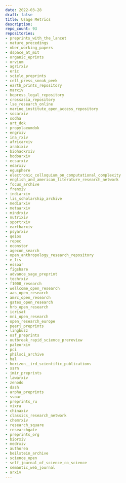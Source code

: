 ```yaml
---
date: 2022-03-28
draft: false
title: Usage Metrics
description:
repo_count: 93
repositories:
- preprints_with_the_lancet
- nature_precedings
- nber_working_papers
- dspace_at_mit
- organic_eprints
- orvium
- agrirxiv
- eric
- scielo_preprints
- cell_press_sneak_peek
- earth_prints_repository
- marxiv
- bepress_legal_repository
- crossasia_repository
- lse_research_online
- marine_institute_open_access_repository
- socarxiv
- sodha
- art_dok
- propylaeumdok
- engrxiv
- ina_rxiv
- africarxiv
- arabixiv
- biohackrxiv
- bodoarxiv
- ecsarxiv
- edarxiv
- egusphere
- electronic_colloquium_on_computational_complexity
- english_and_american_literature_research_network
- focus_archive
- frenxiv
- indiarxiv
- lis_scholarship_archive
- mediarxiv
- metaarxiv
- mindrxiv
- nutrixiv
- sportrxiv
- eartharxiv
- psyarxiv
- qeios
- repec
- econstor
- agecon_search
- open_anthropology_research_repository
- e_lis
- essoar
- figshare
- advance_sage_preprint
- techrxiv
- f1000_research
- wellcome_open_research
- aas_open_research
- amrc_open_research
- gates_open_research
- hrb_open_research
- icrisat
- mni_open_research
- open_research_europe
- peerj_preprints
- lingbuzz
- osf_preprints
- outbreak_rapid_science_prereview
- paleorxiv
- pci
- philsci_archive
- hal
- horizon__ird_scientific_publications
- ssrn
- jmir_preprints
- lawarxiv
- zenodo
- dash
- arpha_preprints
- ssoar
- preprints_ru
- vixra
- chinaxiv
- classics_research_network
- chemrxiv
- research_square
- researchgate
- preprints_org
- biorxiv
- medrxiv
- authorea
- beilstein_archive
- science_open
- self_journal_of_science_co_science
- semantic_web_journal
- arxiv
---
```



